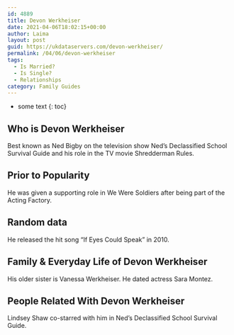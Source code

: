 ```yaml
---
id: 4889
title: Devon Werkheiser
date: 2021-04-06T18:02:15+00:00
author: Laima
layout: post
guid: https://ukdataservers.com/devon-werkheiser/
permalink: /04/06/devon-werkheiser
tags:
  - Is Married?
  - Is Single?
  - Relationships
category: Family Guides
---
```


* some text
{: toc}


## Who is Devon Werkheiser
                  
                  
                  
Best known as Ned Bigby on the television show Ned&#8217;s Declassified School Survival Guide and his role in the TV movie Shredderman Rules.
                  
              
            
              
            
                
                
                
## Prior to Popularity
                  
                  
                  
He was given a supporting role in We Were Soldiers after being part of the Acting Factory.
                  
              
            
              
            
                
                
                
## Random data
                  
                  
                  
He released the hit song &#8220;If Eyes Could Speak&#8221; in 2010.
                  
              
            
              
            
                
                
                
## Family & Everyday Life of Devon Werkheiser
                  
                  
                  
His older sister is Vanessa Werkheiser. He dated actress Sara Montez.
                  
              
            
              
            
                
                
                
## People Related With Devon Werkheiser
                  
                  
                  
Lindsey Shaw co-starred with him in Ned&#8217;s Declassified School Survival Guide.
                  
              
            
              
            
                
              
            
              
              
            
            
              
            
          
          
          
